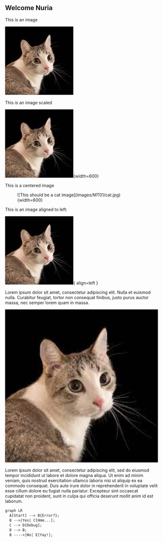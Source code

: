 ## Welcome Nuria

This is an image

![This should be a cat image](images/MT01/cat.jpg)

This is an image scaled

![This should be a cat image](images/MT01/cat.jpg){width=600}

This is a centered image

<figure markdown>
![This should be a cat image](images/MT01/cat.jpg){width=600}
</figure>

This is an image aligned to left: 

<div markdown>

![This should be a cat image](images/MT01/cat.jpg){ align=left }

Lorem ipsum dolor sit amet, consectetur adipiscing elit. Nulla et euismod
nulla. Curabitur feugiat, tortor non consequat finibus, justo purus auctor
massa, nec semper lorem quam in massa.

</div>


<img src="images/MT01/cat.jpg" alt="drawing" width="800"/>

Lorem ipsum dolor sit amet, consectetur adipiscing elit, sed do eiusmod tempor incididunt ut labore et dolore magna aliqua. Ut enim ad minim veniam, quis nostrud exercitation ullamco laboris nisi ut aliquip ex ea commodo consequat. Duis aute irure dolor in reprehenderit in voluptate velit esse cillum dolore eu fugiat nulla pariatur. Excepteur sint occaecat cupidatat non proident, sunt in culpa qui officia deserunt mollit anim id est laborum.

``` mermaid
graph LR
  A[Start] --> B{Error?};
  B -->|Yes| C[Hmm...];
  C --> D[Debug];
  D --> B;
  B ---->|No| E[Yay!];
```
